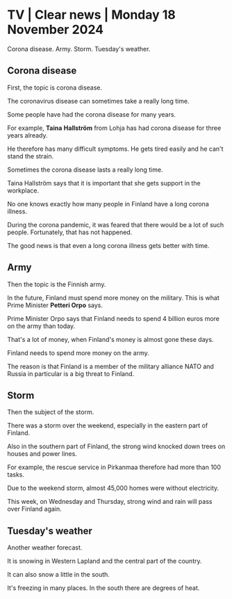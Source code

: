 # TV \| Clear news \| Monday 18 November 2024

Corona disease. Army. Storm. Tuesday's weather.

## Corona disease

First, the topic is corona disease.

The coronavirus disease can sometimes take a really long time.

Some people have had the corona disease for many years.

For example, **Taina** **Hallström** from Lohja has had corona disease for three years already.

He therefore has many difficult symptoms. He gets tired easily and he can't stand the strain.

Sometimes the corona disease lasts a really long time.

Taina Hallström says that it is important that she gets support in the workplace.

No one knows exactly how many people in Finland have a long corona illness.

During the corona pandemic, it was feared that there would be a lot of such people. Fortunately, that has not happened.

The good news is that even a long corona illness gets better with time.

## Army

Then the topic is the Finnish army.

In the future, Finland must spend more money on the military. This is what Prime Minister **Petteri Orpo** says.

Prime Minister Orpo says that Finland needs to spend 4 billion euros more on the army than today.

That's a lot of money, when Finland's money is almost gone these days.

Finland needs to spend more money on the army.

The reason is that Finland is a member of the military alliance NATO and Russia in particular is a big threat to Finland.

## Storm

Then the subject of the storm.

There was a storm over the weekend, especially in the eastern part of Finland.

Also in the southern part of Finland, the strong wind knocked down trees on houses and power lines.

For example, the rescue service in Pirkanmaa therefore had more than 100 tasks.

Due to the weekend storm, almost 45,000 homes were without electricity.

This week, on Wednesday and Thursday, strong wind and rain will pass over Finland again.

## Tuesday's weather

Another weather forecast.

It is snowing in Western Lapland and the central part of the country.

It can also snow a little in the south.

It's freezing in many places. In the south there are degrees of heat.

